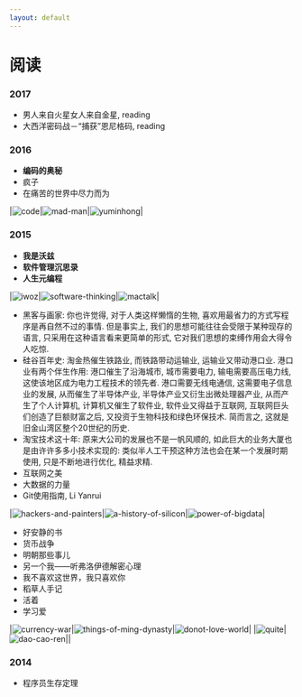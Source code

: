 ```yaml
---
layout: default
---
```


# 阅读

### 2017
+ 男人来自火星女人来自金星, reading
+ 大西洋密码战－“捕获”恩尼格码, reading

### 2016
+ **编码的奥秘**
+ 疯子
+ 在痛苦的世界中尽力而为

|![code](./code.jpg?raw=true)|![mad-man](./mad-man.jpg?raw=true)|![yuminhong](./try-your-best-in-the-hard-world.jpg?raw=true)|

### 2015
+ **我是沃兹**
+ **软件管理沉思录**
+ **人生元编程**

|![iwoz](./iwoz.jpg?raw=true)|![software-thinking](./software-thinking.jpg?raw=true)|![mactalk](./mactalk.jpg?raw=true)|

+ 黑客与画家: 你也许觉得, 对于人类这样懒惰的生物, 喜欢用最省力的方式写程序是再自然不过的事情. 但是事实上, 我们的思想可能往往会受限于某种现存的语言, 只采用在这种语言看来更简单的形式, 它对我们思想的束缚作用会大得令人吃惊.
+ 硅谷百年史: 淘金热催生铁路业, 而铁路带动运输业, 运输业又带动港口业. 港口业有两个伴生作用: 港口催生了沿海城市, 城市需要电力, 输电需要高压电力线, 这使该地区成为电力工程技术的领先者. 港口需要无线电通信, 这需要电子信息业的发展, 从而催生了半导体产业, 半导体产业又衍生出微处理器产业, 从而产生了个人计算机, 计算机又催生了软件业, 软件业又得益于互联网, 互联网巨头们创造了巨额财富之后, 又投资于生物科技和绿色环保技术. 简而言之, 这就是旧金山湾区整个20世纪的历史.
+ 淘宝技术这十年: 原来大公司的发展也不是一帆风顺的, 如此巨大的业务大厦也是由许许多多小技术实现的: 类似半人工干预这种方法也会在某一个发展时期使用, 只是不断地进行优化, 精益求精.
+ 互联网之美
+ 大数据的力量
+ Git使用指南, Li Yanrui

|![hackers-and-painters](./hackers-and-painters.jpg?raw=true)|![a-history-of-silicon](./a-history-of-silicon.jpg?raw=true)|![power-of-bigdata](./power-of-bigdata.jpg?raw=true)|

+ 好安静的书
+ 货币战争
+ 明朝那些事儿
+ 另一个我——听弗洛伊德解密心理
+ 我不喜欢这世界，我只喜欢你
+ 稻草人手记
+ 活着
+ 学习爱

|![currency-war](./currency-war.jpg?raw=true)|![things-of-ming-dynasty](./things-of-ming-dynasty.jpg?raw=true)|![donot-love-world](./donot-love-world.jpg?raw=true)|
|![quite](./quite.jpg?raw=true)|![dao-cao-ren](./dao-cao-ren.jpg?raw=true)||


### 2014
+ 程序员生存定理
